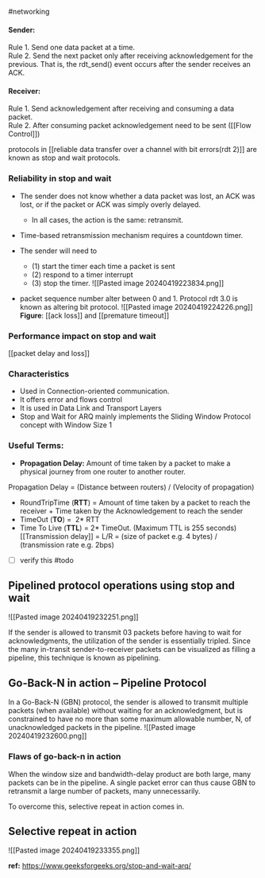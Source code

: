 #networking 

#### Sender:
Rule 1. Send one data packet at a time.   
Rule 2. Send the next packet only after receiving acknowledgement for the previous. That is, the rdt_send() event occurs after the sender receives an ACK.   
#### Receiver:
Rule 1. Send acknowledgement after receiving and consuming a data packet.   
Rule 2. After consuming packet acknowledgement need to be sent ([[Flow Control]])

protocols in [[reliable data transfer over a channel with bit errors(rdt 2)]] are known as stop and wait protocols.

### Reliability in stop and wait

- The sender does not know whether a data packet was lost, an ACK was lost, or if the packet or ACK was simply overly delayed.
	- In all cases, the action is the same: retransmit.
- Time-based retransmission mechanism requires a countdown timer.
- The sender will need to 
	- (1) start the timer each time a packet is sent
	- (2) respond to a timer interrupt
	- (3) stop the timer.
![[Pasted image 20240419223834.png]]

- packet sequence number alter between 0 and 1. Protocol rdt 3.0 is known as altering bit protocol.
![[Pasted image 20240419224226.png]]
**Figure**: [[ack loss]] and [[premature timeout]]

### Performance impact on stop and wait
[[packet delay and loss]]
### Characteristics

- Used in Connection-oriented communication.
- It offers error and flows control
- It is used in Data Link and Transport Layers
- Stop and Wait for ARQ mainly implements the Sliding Window Protocol concept with Window Size 1

### Useful Terms:

- **Propagation Delay:** Amount of time taken by a packet to make a physical journey from one router to another router.

Propagation Delay = (Distance between routers) / (Velocity of propagation)

- RoundTripTime (**RTT**) = Amount of time taken by a packet to reach the receiver + Time taken by the Acknowledgement to reach the sender 
- TimeOut (**TO**) =  2* RTT
- Time To Live (**TTL**) = 2* TimeOut. (Maximum TTL is 255 seconds)
[[Transmission delay]] = L/R 
					= (size of packet e.g. 4 bytes) / (transmission rate e.g. 2bps)
- [ ] verify this #todo 

## Pipelined protocol operations using stop and wait


![[Pasted image 20240419232251.png]]

If the sender is allowed to transmit 03 packets before having to wait for acknowledgments, the utilization of the sender is essentially tripled.
Since the many in-transit sender-to-receiver packets can be visualized as filling a pipeline, this technique is known as pipelining.

## Go-Back-N in action – Pipeline Protocol
In a Go-Back-N (GBN) protocol, the sender is allowed to transmit multiple packets (when available) without waiting for an acknowledgment, but is constrained to have no more than some maximum allowable number, N, of unacknowledged packets in the pipeline.
![[Pasted image 20240419232600.png]]

### Flaws of go-back-n in action
When the window size and bandwidth-delay product are both large, many packets can be in the pipeline. A single packet error can thus cause GBN to retransmit a large number of
packets, many unnecessarily.

To overcome this, selective repeat in action comes in.

## Selective repeat in action

![[Pasted image 20240419233355.png]]


**ref:** https://www.geeksforgeeks.org/stop-and-wait-arq/